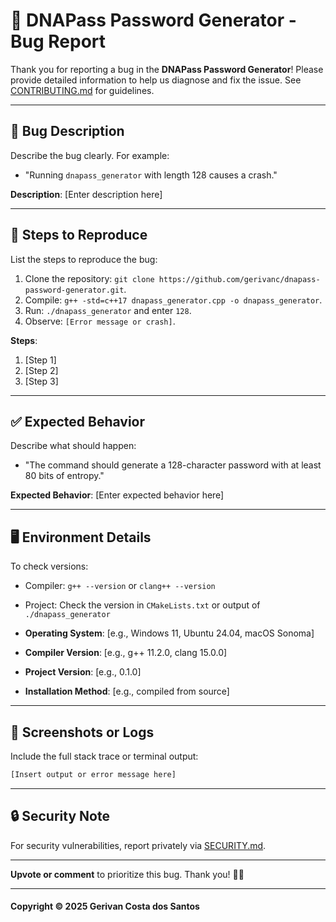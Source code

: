 # 🧬 DNAPass Password Generator - Bug Report

Thank you for reporting a bug in the **DNAPass Password Generator**! Please provide detailed information to help us diagnose and fix the issue. See [CONTRIBUTING.md](https://github.com/gerivanc/dnapass-password-generator/blob/main/CONTRIBUTING.md) for guidelines.

---

## 📌 Bug Description
Describe the bug clearly. For example:
- "Running `dnapass_generator` with length 128 causes a crash."

**Description**:
[Enter description here]

---

## 🔄 Steps to Reproduce
List the steps to reproduce the bug:
1. Clone the repository: `git clone https://github.com/gerivanc/dnapass-password-generator.git`.
2. Compile: `g++ -std=c++17 dnapass_generator.cpp -o dnapass_generator`.
3. Run: `./dnapass_generator` and enter `128`.
4. Observe: `[Error message or crash]`.

**Steps**:
1. [Step 1]
2. [Step 2]
3. [Step 3]

---

## ✅ Expected Behavior
Describe what should happen:
- "The command should generate a 128-character password with at least 80 bits of entropy."

**Expected Behavior**:
[Enter expected behavior here]

---

## 🖥️ Environment Details
To check versions:
- Compiler: `g++ --version` or `clang++ --version`
- Project: Check the version in `CMakeLists.txt` or output of `./dnapass_generator`

- **Operating System**: [e.g., Windows 11, Ubuntu 24.04, macOS Sonoma]
- **Compiler Version**: [e.g., g++ 11.2.0, clang 15.0.0]
- **Project Version**: [e.g., 0.1.0]
- **Installation Method**: [e.g., compiled from source]

---

## 📸 Screenshots or Logs
Include the full stack trace or terminal output:
```bash
[Insert output or error message here]
```

---

## 🔒 Security Note
For security vulnerabilities, report privately via [SECURITY.md](https://github.com/gerivanc/dnapass-password-generator/blob/main/SECURITY.md).

---

**Upvote or comment** to prioritize this bug. Thank you! 🚀🔑

---

#### Copyright © 2025 Gerivan Costa dos Santos
